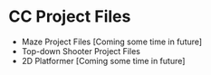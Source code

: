 # CC Project Files
- Maze Project Files [Coming some time in future]
- Top-down Shooter Project Files
- 2D Platformer [Coming some time in future]
